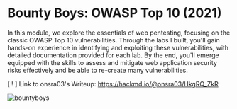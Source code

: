 # Bounty Boys: OWASP Top 10 (2021)

In this module, we explore the essentials of web pentesting, focusing on the classic OWASP Top 10 vulnerabilities. Through the labs I built, you'll gain hands-on experience in identifying and exploiting these vulnerabilities, with detailed documentation provided for each lab. By the end, you'll emerge equipped with the skills to assess and mitigate web application security risks effectively and be able to re-create many vulnerabilities.

[ ! ] Link to onsra03's Writeup: https://hackmd.io/@onsra03/HkgRQ_ZkR

![bountyboys](https://github.com/Forgebreaker/OWASP_Top_10_2021/assets/112708857/739fd818-ca5d-489b-aa21-a4a4fc78895e)

